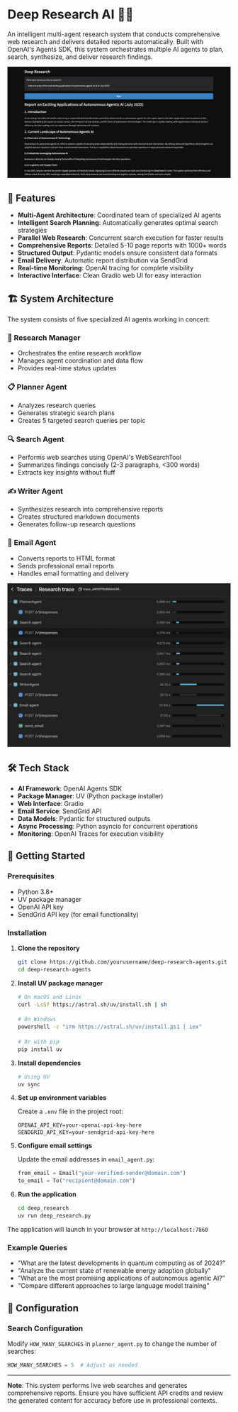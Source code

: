 # Deep Research AI 🔬🤖

An intelligent multi-agent research system that conducts comprehensive web research and delivers detailed reports automatically. Built with OpenAI's Agents SDK, this system orchestrates multiple AI agents to plan, search, synthesize, and deliver research findings.

![Deep Research Interface](UI.png)

## 🌟 Features

- **Multi-Agent Architecture**: Coordinated team of specialized AI agents
- **Intelligent Search Planning**: Automatically generates optimal search strategies
- **Parallel Web Research**: Concurrent search execution for faster results
- **Comprehensive Reports**: Detailed 5-10 page reports with 1000+ words
- **Structured Output**: Pydantic models ensure consistent data formats
- **Email Delivery**: Automatic report distribution via SendGrid
- **Real-time Monitoring**: OpenAI tracing for complete visibility
- **Interactive Interface**: Clean Gradio web UI for easy interaction

## 🏗️ System Architecture

The system consists of five specialized AI agents working in concert:

### **🎯 Research Manager**
- Orchestrates the entire research workflow
- Manages agent coordination and data flow
- Provides real-time status updates

### **📋 Planner Agent**
- Analyzes research queries
- Generates strategic search plans
- Creates 5 targeted search queries per topic

### **🔍 Search Agent**
- Performs web searches using OpenAI's WebSearchTool
- Summarizes findings concisely (2-3 paragraphs, <300 words)
- Extracts key insights without fluff

### **✍️ Writer Agent**
- Synthesizes research into comprehensive reports
- Creates structured markdown documents
- Generates follow-up research questions

### **📧 Email Agent**
- Converts reports to HTML format
- Sends professional email reports
- Handles email formatting and delivery

![Research Process Trace](trace.png)

## 🛠️ Tech Stack

- **AI Framework**: OpenAI Agents SDK
- **Package Manager**: UV (Python package installer)
- **Web Interface**: Gradio
- **Email Service**: SendGrid API
- **Data Models**: Pydantic for structured outputs
- **Async Processing**: Python asyncio for concurrent operations
- **Monitoring**: OpenAI Traces for execution visibility


## 🚀 Getting Started

### Prerequisites

- Python 3.8+
- UV package manager
- OpenAI API key
- SendGrid API key (for email functionality)

### Installation

1. **Clone the repository**
   ```bash
   git clone https://github.com/yourusername/deep-research-agents.git
   cd deep-research-agents
   ```

2. **Install UV package manager**
   ```bash
   # On macOS and Linux
   curl -LsSf https://astral.sh/uv/install.sh | sh
   
   # On Windows
   powershell -c "irm https://astral.sh/uv/install.ps1 | iex"
   
   # Or with pip
   pip install uv
   ```

3. **Install dependencies**
   ```bash
   # Using UV
   uv sync
   ```

4. **Set up environment variables**
   
   Create a `.env` file in the project root:
   ```env
   OPENAI_API_KEY=your-openai-api-key-here
   SENDGRID_API_KEY=your-sendgrid-api-key-here
   ```

5. **Configure email settings**
   
   Update the email addresses in `email_agent.py`:
   ```python
   from_email = Email("your-verified-sender@domain.com")
   to_email = To("recipient@domain.com")
   ```

6. **Run the application**
   ```bash
   cd deep_research
   uv run deep_research.py
   ```

The application will launch in your browser at `http://localhost:7860`

### Example Queries

- "What are the latest developments in quantum computing as of 2024?"
- "Analyze the current state of renewable energy adoption globally"
- "What are the most promising applications of autonomous agentic AI?"
- "Compare different approaches to large language model training"

## 🔧 Configuration

### Search Configuration

Modify `HOW_MANY_SEARCHES` in `planner_agent.py` to change the number of searches:
```python
HOW_MANY_SEARCHES = 5  # Adjust as needed
```
---

**Note**: This system performs live web searches and generates comprehensive reports. Ensure you have sufficient API credits and review the generated content for accuracy before use in professional contexts.